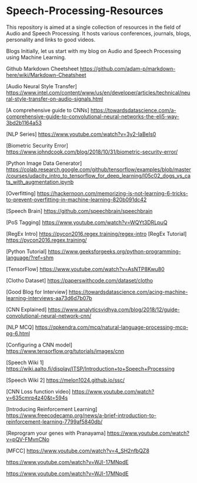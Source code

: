 # Speech-Processing-Resources
This repository is aimed at a single collection of resources in the field of Audio and Speech Processing. It hosts various conferences, journals, blogs, personality and links to good videos.

Blogs
Initially, let us start with my blog on Audio and Speech Processing using Machine Learning.

Github Markdown Cheetsheet
https://github.com/adam-p/markdown-here/wiki/Markdown-Cheatsheet

[Audio Neural Style Transfer] <https://www.intel.com/content/www/us/en/developer/articles/technical/neural-style-transfer-on-audio-signals.html>

[A comprehensive guide to CNNs] <https://towardsdatascience.com/a-comprehensive-guide-to-convolutional-neural-networks-the-eli5-way-3bd2b1164a53>

[NLP Series] <https://www.youtube.com/watch?v=3y2-IaBeIs0>

[Biometric Security Error] <https://www.johndcook.com/blog/2018/10/31/biometric-security-error/>

[Python Image Data Generator] <https://colab.research.google.com/github/tensorflow/examples/blob/master/courses/udacity_intro_to_tensorflow_for_deep_learning/l05c02_dogs_vs_cats_with_augmentation.ipynb>

[Overfitting] <https://hackernoon.com/memorizing-is-not-learning-6-tricks-to-prevent-overfitting-in-machine-learning-820b091dc42>

[Speech Brain] <https://github.com/speechbrain/speechbrain>

[PoS Tagging] <https://www.youtube.com/watch?v=WQYt3DRLpuQ>

[RegEx Intro] <https://pycon2016.regex.training/regex-intro>
[RegEx Tutorial] <https://pycon2016.regex.training/>

[Python Tutorial] <https://www.geeksforgeeks.org/python-programming-language/?ref=shm>

[TensorFlow] <https://www.youtube.com/watch?v=AsNTP8Kwu80>

[Clotho Dataset] <https://paperswithcode.com/dataset/clotho>

[Good Blog for Interview] <https://towardsdatascience.com/acing-machine-learning-interviews-aa73d6d7b07b>

[CNN Explained] <https://www.analyticsvidhya.com/blog/2018/12/guide-convolutional-neural-network-cnn/>

[NLP MCQ] https://qpkendra.com/mcq/natural-language-processing-mcq-pg-6.html

[Configuring a CNN model] <https://www.tensorflow.org/tutorials/images/cnn>

[Speech Wiki 1] <https://wiki.aalto.fi/display/ITSP/Introduction+to+Speech+Processing>

[Speech Wiki 2] <https://melon1024.github.io/ssc/>

[CNN Loss function video] <https://www.youtube.com/watch?v=635cmrp4z40&t=594s>

[Introducing Reinforcement Learning] <https://www.freecodecamp.org/news/a-brief-introduction-to-reinforcement-learning-7799af5840db/>

[Reprogram your genes with Pranayama] <https://www.youtube.com/watch?v=pQV-FMvnCNo>

[MFCC]
https://www.youtube.com/watch?v=4_SH2nfbQZ8

https://www.youtube.com/watch?v=WJI-17MNpdE

https://www.youtube.com/watch?v=WJI-17MNpdE





